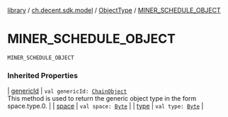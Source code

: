 [library](../../index.md) / [ch.decent.sdk.model](../index.md) / [ObjectType](index.md) / [MINER_SCHEDULE_OBJECT](./-m-i-n-e-r_-s-c-h-e-d-u-l-e_-o-b-j-e-c-t.md)

# MINER_SCHEDULE_OBJECT

`MINER_SCHEDULE_OBJECT`

### Inherited Properties

| [genericId](generic-id.md) | `val genericId: `[`ChainObject`](../-chain-object/index.md)<br>This method is used to return the generic object type in the form space.type.0. |
| [space](space.md) | `val space: `[`Byte`](https://kotlinlang.org/api/latest/jvm/stdlib/kotlin/-byte/index.html) |
| [type](type.md) | `val type: `[`Byte`](https://kotlinlang.org/api/latest/jvm/stdlib/kotlin/-byte/index.html) |

